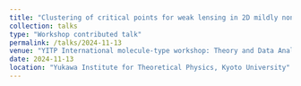 ```yaml
---
title: "Clustering of critical points for weak lensing in 2D mildly non-Gaussian random fields"
collection: talks
type: "Workshop contributed talk"
permalink: /talks/2024-11-13
venue: "YITP International molecule-type workshop: Theory and Data Analysis Challenges for Cosmological Large-Scale Structure Observations"
date: 2024-11-13
location: "Yukawa Institute for Theoretical Physics, Kyoto University"
---
```



